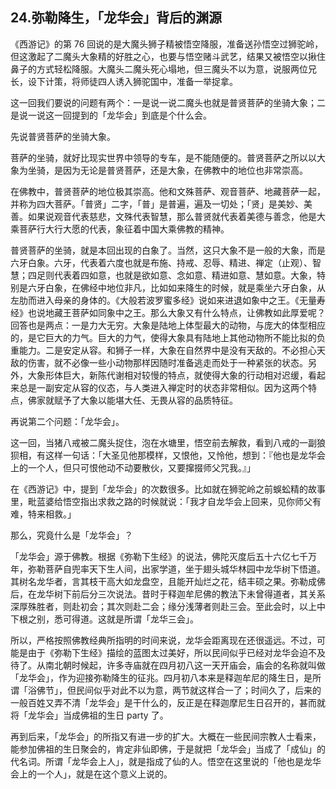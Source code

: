 ## 24.弥勒降生，「龙华会」背后的渊源
《西游记》的第 76 回说的是大魔头狮子精被悟空降服，准备送孙悟空过狮驼岭，但这激起了二魔头大象精的好胜之心，也要与悟空赌斗武艺，结果又被悟空以揪住鼻子的方式轻松降服。大魔头二魔头死心塌地，但三魔头不以为意，说服两位兄长，设下计策，将师徒四人诱入狮驼国中，准备一举捉拿。


这一回我们要说的问题有两个：一是说一说二魔头也就是普贤菩萨的坐骑大象；二是说一说这一回提到的「龙华会」到底是个什么会。


先说普贤菩萨的坐骑大象。


菩萨的坐骑，就好比现实世界中领导的专车，是不能随便的。普贤菩萨之所以以大象为坐骑，是因为无论是普贤菩萨，还是大象，在佛教中的地位也非常崇高。


在佛教中，普贤菩萨的地位极其崇高。他和文殊菩萨、观音菩萨、地藏菩萨一起，并称为四大菩萨。「普贤」二字，「普」是普遍，遍及一切处；「贤」是美妙、美善。如果说观音代表慈悲，文殊代表智慧，那么普贤就代表着美德与善念，他是大乘菩萨行大行大愿的代表，象征着中国大乘佛教的精神。


普贤菩萨的坐骑，就是本回出现的白象了。当然，这只大象不是一般的大象，而是六牙白象。六牙，代表着六度也就是布施、持戒、忍辱、精进、禅定（止观）、智慧；四足则代表着四如意，也就是欲如意、念如意、精进如意、慧如意。大象，特别是六牙白象，在佛经中地位非凡，比如如来降生的时候，就是乘坐六牙白象，从左肋而进入母亲的身体的。《大般若波罗蜜多经》说如来进退如象中之王。《无量寿经》也说地藏王菩萨如同象中之王。那么大象又有什么特点，让佛教如此厚爱呢？回答也是两点：一是力大无穷。大象是陆地上体型最大的动物，与庞大的体型相应的，是它巨大的力气。巨大的力气，使得大象具有陆地上其他动物所不能比拟的负重能力。二是安定从容。和狮子一样，大象在自然界中是没有天敌的。不必担心天敌的伤害，就不必像一些小动物那样因随时准备逃走而处于一种紧张的状态。另外，大象形体巨大，新陈代谢相对较慢的特点，就使得大象的行动相对迟缓，看起来总是一副安定从容的仪态，与人类进入禅定时的状态非常相似。因为这两个特点，佛家就赋予了大象以能堪大任、无畏从容的品质特征。 


再说第二个问题：「龙华会」。


这一回，当猪八戒被二魔头捉住，泡在水塘里，悟空前去解救，看到八戒的一副狼狈相，有这样一句话：「大圣见他那模样，又恨他，又怜他，想到：『他也是龙华会上的一个人，但只可恨他动不动要散伙，又要撺掇师父咒我。』」


在《西游记》中，提到「龙华会」的次数很多。比如就在狮驼岭之前蜈蚣精的故事里，毗蓝婆给悟空指出求救之路的时候就说：「我才自龙华会上回来，见你师父有难，特来相救。」


那么，究竟什么是「龙华会」？


「龙华会」源于佛教。根据《弥勒下生经》的说法，佛陀灭度后五十六亿七千万年，弥勒菩萨自兜率天下生人间，出家学道，坐于翅头城华林园中龙华树下悟道。其树名龙华者，言其枝干高大如龙盘空，且能开灿烂之花，结丰硕之果。弥勒成佛后，在龙华树下前后分三次说法。昔时于释迦牟尼佛的教法下未曾得道者，其关系深厚殊胜者，则赴初会；其次则赴二会；缘分浅薄者则赴三会。至此会时，以上中下根之别，悉可得道。这就是所谓「龙华三会」。


所以，严格按照佛教经典所指明的时间来说，龙华会距离现在还很遥远。不过，可能是由于《弥勒下生经》描绘的蓝图太过美好，所以民间似乎已经对龙华会迫不及待了。从南北朝时候起，许多寺庙就在四月初八这一天开庙会，庙会的名称就叫做「龙华会」，作为迎接弥勒降生的征兆。四月初八本来是释迦牟尼的降生日，是所谓「浴佛节」，但民间似乎对此不以为意，两节就这样合一了；时间久了，后来的一般百姓又弄不清「龙华会」是干什么的，反正是在释迦摩尼生日召开的，甚而就将「龙华会」当成佛祖的生日 party 了。


再到后来，「龙华会」的所指又有进一步的扩大。大概在一些民间宗教人士看来，能参加佛祖的生日聚会的，肯定非仙即佛，于是就把「龙华会」当成了「成仙」的代名词。所谓「龙华会上人」，就是指成了仙的人。悟空在这里说的「他也是龙华会上的一个人」，就是在这个意义上说的。

